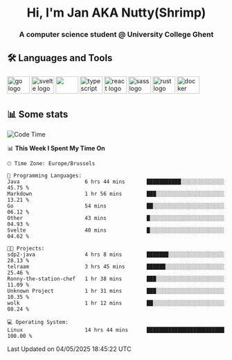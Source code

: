 <h1 align="center">Hi, I'm Jan AKA Nutty(Shrimp)</h1>
<h3 align="center">A computer science student @ University College Ghent</h3>

<h2 align="left">🛠️ Languages and Tools</h2>

###

<div align="left">
  <img src="https://cdn.jsdelivr.net/gh/devicons/devicon/icons/go/go-original.svg" height="40" width="52" alt="go logo"  />
  <img src="https://cdn.jsdelivr.net/gh/devicons/devicon@latest/icons/svelte/svelte-original.svg"  height="40" width="52" alt="svelte logo" />
  <img src="https://cdn.jsdelivr.net/gh/devicons/devicon@latest/icons/tailwindcss/tailwindcss-original.svg" height="40" width="52" />
  <img src="https://cdn.jsdelivr.net/gh/devicons/devicon/icons/typescript/typescript-original.svg" height="40" width="52" alt="typescript logo"  />
  <img src="https://cdn.jsdelivr.net/gh/devicons/devicon/icons/react/react-original.svg" height="40" width="52" alt="react logo"  />
  <img src="https://cdn.jsdelivr.net/gh/devicons/devicon/icons/sass/sass-original.svg" height="40" width="52" alt="sass logo"  />
  <img src="https://cdn.jsdelivr.net/gh/devicons/devicon@latest/icons/rust/rust-original.svg" height="40" width="52" alt="rust logo" />
  <img src="https://cdn.jsdelivr.net/gh/devicons/devicon/icons/docker/docker-original.svg" height="40" width="52" alt="docker logo"  />
</div>

<h2>📊 Some stats</h2>

<!--START_SECTION:waka-->
![Code Time](http://img.shields.io/badge/Code%20Time-5%2C883%20hrs%2017%20mins-blue)

📊 **This Week I Spent My Time On** 

```text
🕑︎ Time Zone: Europe/Brussels

💬 Programming Languages: 
Java                     6 hrs 44 mins       ███████████░░░░░░░░░░░░░░   45.75 % 
Markdown                 1 hr 56 mins        ███░░░░░░░░░░░░░░░░░░░░░░   13.21 % 
Go                       54 mins             ██░░░░░░░░░░░░░░░░░░░░░░░   06.12 % 
Other                    43 mins             █░░░░░░░░░░░░░░░░░░░░░░░░   04.93 % 
Svelte                   40 mins             █░░░░░░░░░░░░░░░░░░░░░░░░   04.62 % 

🐱‍💻 Projects: 
sdp2-java                4 hrs 8 mins        ███████░░░░░░░░░░░░░░░░░░   28.13 % 
telraam                  3 hrs 45 mins       ██████░░░░░░░░░░░░░░░░░░░   25.46 % 
Ronny-the-station-chef   1 hr 38 mins        ███░░░░░░░░░░░░░░░░░░░░░░   11.09 % 
Unknown Project          1 hr 31 mins        ███░░░░░░░░░░░░░░░░░░░░░░   10.35 % 
wolk                     1 hr 12 mins        ██░░░░░░░░░░░░░░░░░░░░░░░   08.24 % 

💻 Operating System: 
Linux                    14 hrs 44 mins      █████████████████████████   100.00 % 
```


 Last Updated on 04/05/2025 18:45:22 UTC
<!--END_SECTION:waka-->
